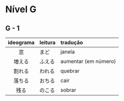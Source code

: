 # Nível G

## G - 1

| ideograma | leitura | tradução |
|:---------:|:--------|:---------|
| 窓 | まど | janela |
| 増える | ふえる | aumentar (em número) |
| 割れる | われる | quebrar |
| 落ちる | おちる | cair |
| 残る | のこる | sobrar |